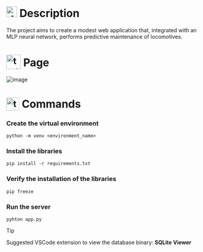 # <img src="https://github.com/user-attachments/assets/caabfdf0-0f9e-44a3-8200-c6579fe87887" alt="description icon" width="28"> Description
The project aims to create a modest web application that, integrated with an MLP neural network, performs predictive maintenance of locomotives.

# <sub><img src="https://img.icons8.com/?size=100&id=u1DomTMEHl1A&format=png&color=000000" alt="train icon" width="38"></sub> Page
![image](https://github.com/user-attachments/assets/33c05767-3354-4cd4-bd75-d221f937daff)

# <sub><img src="https://github.com/user-attachments/assets/2bd91f82-43a7-44c6-8fb3-eaa3ca20089e" alt="terminal icon" width="34"></sub> Commands
### Create the virtual environment
```
python -m venv <environment_name>
```

### Install the libraries
```
pip install -r requirements.txt
```

### Verify the installation of the libraries
```
pip freeze
```

### Run the server
```
pyhton app.py
```

>[!TIP]
>Suggested VSCode extension to view the database binary: <b>SQLite Viewer</b>
